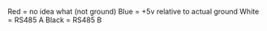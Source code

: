 

Red = no idea what (not ground)
Blue = +5v relative to actual ground
White = RS485 A
Black = RS485 B

